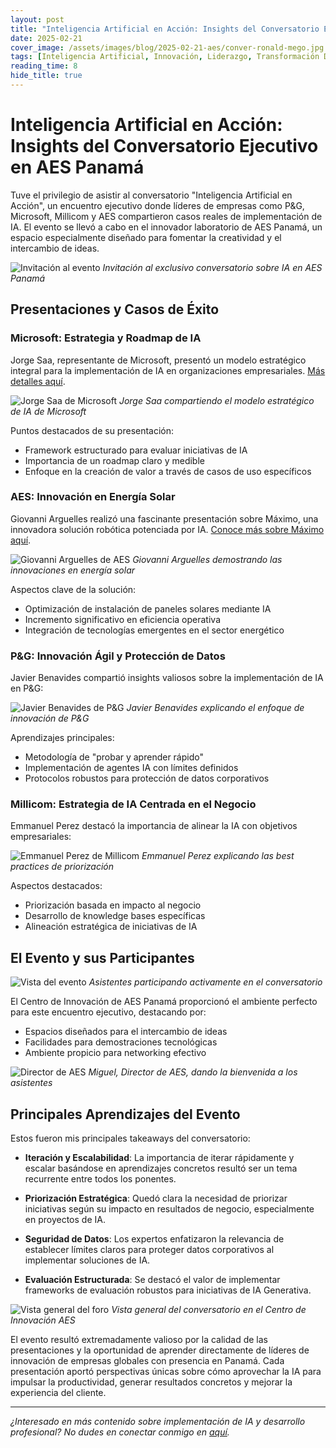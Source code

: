 ```yaml
---
layout: post
title: "Inteligencia Artificial en Acción: Insights del Conversatorio Ejecutivo en AES Panamá"
date: 2025-02-21
cover_image: /assets/images/blog/2025-02-21-aes/conver-ronald-mego.jpg
tags: [Inteligencia Artificial, Innovación, Liderazgo, Transformación Digital, Enterprise AI]
reading_time: 8
hide_title: true
---
```


# Inteligencia Artificial en Acción: Insights del Conversatorio Ejecutivo en AES Panamá

Tuve el privilegio de asistir al conversatorio "Inteligencia Artificial en Acción", un encuentro ejecutivo donde líderes de empresas como P&G, Microsoft, Millicom y AES compartieron casos reales de implementación de IA. El evento se llevó a cabo en el innovador laboratorio de AES Panamá, un espacio especialmente diseñado para fomentar la creatividad y el intercambio de ideas.

![Invitación al evento](/assets/images/blog/2025-02-21-aes/invitacion-evento.jpeg)
*Invitación al exclusivo conversatorio sobre IA en AES Panamá*

## Presentaciones y Casos de Éxito

### Microsoft: Estrategia y Roadmap de IA
Jorge Saa, representante de Microsoft, presentó un modelo estratégico integral para la implementación de IA en organizaciones empresariales. [Más detalles aquí](https://www.microsoft.com/en-us/microsoft-cloud/blog/2024/04/03/the-ai-strategy-roadmap-navigating-the-stages-of-value-creation/).

![Jorge Saa de Microsoft](/assets/images/blog/2025-02-21-aes/microsoft-jorge-saa.jpg)
*Jorge Saa compartiendo el modelo estratégico de IA de Microsoft*

Puntos destacados de su presentación:
- Framework estructurado para evaluar iniciativas de IA
- Importancia de un roadmap claro y medible
- Enfoque en la creación de valor a través de casos de uso específicos

### AES: Innovación en Energía Solar
Giovanni Arguelles realizó una fascinante presentación sobre Máximo, una innovadora solución robótica potenciada por IA. [Conoce más sobre Máximo aquí](https://www.aes.com/maximo).

![Giovanni Arguelles de AES](/assets/images/blog/2025-02-21-aes/aes-giovanni-arguelles.jpg)
*Giovanni Arguelles demostrando las innovaciones en energía solar*

Aspectos clave de la solución:
- Optimización de instalación de paneles solares mediante IA
- Incremento significativo en eficiencia operativa
- Integración de tecnologías emergentes en el sector energético

### P&G: Innovación Ágil y Protección de Datos
Javier Benavides compartió insights valiosos sobre la implementación de IA en P&G:

![Javier Benavides de P&G](/assets/images/blog/2025-02-21-aes/aes-javier-benavides.jpg)
*Javier Benavides explicando el enfoque de innovación de P&G*

Aprendizajes principales:
- Metodología de "probar y aprender rápido"
- Implementación de agentes IA con límites definidos
- Protocolos robustos para protección de datos corporativos

### Millicom: Estrategia de IA Centrada en el Negocio
Emmanuel Perez destacó la importancia de alinear la IA con objetivos empresariales:

![Emmanuel Perez de Millicom](/assets/images/blog/2025-02-21-aes/aes-emmanuel-perez.jpg)
*Emmanuel Perez explicando las best practices de priorización*

Aspectos destacados:
- Priorización basada en impacto al negocio
- Desarrollo de knowledge bases específicas
- Alineación estratégica de iniciativas de IA

## El Evento y sus Participantes

![Vista del evento](/assets/images/blog/2025-02-21-aes/conver-ronald-mego.jpg)
*Asistentes participando activamente en el conversatorio*

El Centro de Innovación de AES Panamá proporcionó el ambiente perfecto para este encuentro ejecutivo, destacando por:
- Espacios diseñados para el intercambio de ideas
- Facilidades para demostraciones tecnológicas
- Ambiente propicio para networking efectivo

![Director de AES](/assets/images/blog/2025-02-21-aes/aes-miguel-director.jpg)
*Miguel, Director de AES, dando la bienvenida a los asistentes*

## Principales Aprendizajes del Evento

Estos fueron mis principales takeaways del conversatorio:

- **Iteración y Escalabilidad**: La importancia de iterar rápidamente y escalar basándose en aprendizajes concretos resultó ser un tema recurrente entre todos los ponentes.

- **Priorización Estratégica**: Quedó clara la necesidad de priorizar iniciativas según su impacto en resultados de negocio, especialmente en proyectos de IA.

- **Seguridad de Datos**: Los expertos enfatizaron la relevancia de establecer límites claros para proteger datos corporativos al implementar soluciones de IA.

- **Evaluación Estructurada**: Se destacó el valor de implementar frameworks de evaluación robustos para iniciativas de IA Generativa.

![Vista general del foro](/assets/images/blog/2025-02-21-aes/aes-foro.jpg)
*Vista general del conversatorio en el Centro de Innovación AES*

El evento resultó extremadamente valioso por la calidad de las presentaciones y la oportunidad de aprender directamente de líderes de innovación de empresas globales con presencia en Panamá. Cada presentación aportó perspectivas únicas sobre cómo aprovechar la IA para impulsar la productividad, generar resultados concretos y mejorar la experiencia del cliente.

---
*¿Interesado en más contenido sobre implementación de IA y desarrollo profesional? No dudes en conectar conmigo en [aquí](https://ronaldmego.github.io/contact/).*